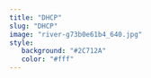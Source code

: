 ```yaml
---
title: "DHCP"
slug: "DHCP"
image: "river-g73b0e61b4_640.jpg"
style:
   background: "#2C712A"
   color: "#fff"
---
```


